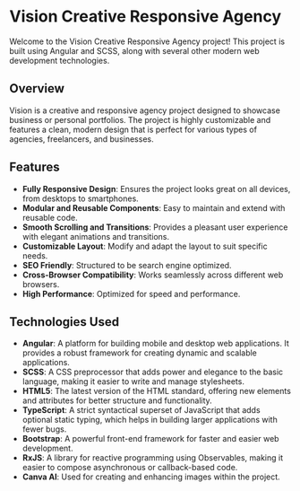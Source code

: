 # Vision Creative Responsive Agency

Welcome to the Vision Creative Responsive Agency project! This project is built using Angular and SCSS, along with several other modern web development technologies.

## Overview

Vision is a creative and responsive agency project designed to showcase business or personal portfolios. The project is highly customizable and features a clean, modern design that is perfect for various types of agencies, freelancers, and businesses.

## Features

- **Fully Responsive Design**: Ensures the project looks great on all devices, from desktops to smartphones.
- **Modular and Reusable Components**: Easy to maintain and extend with reusable code.
- **Smooth Scrolling and Transitions**: Provides a pleasant user experience with elegant animations and transitions.
- **Customizable Layout**: Modify and adapt the layout to suit specific needs.
- **SEO Friendly**: Structured to be search engine optimized.
- **Cross-Browser Compatibility**: Works seamlessly across different web browsers.
- **High Performance**: Optimized for speed and performance.

## Technologies Used

- **Angular**: A platform for building mobile and desktop web applications. It provides a robust framework for creating dynamic and scalable applications.
- **SCSS**: A CSS preprocessor that adds power and elegance to the basic language, making it easier to write and manage stylesheets.
- **HTML5**: The latest version of the HTML standard, offering new elements and attributes for better structure and functionality.
- **TypeScript**: A strict syntactical superset of JavaScript that adds optional static typing, which helps in building larger applications with fewer bugs.
- **Bootstrap**: A powerful front-end framework for faster and easier web development.
- **RxJS**: A library for reactive programming using Observables, making it easier to compose asynchronous or callback-based code.
- **Canva AI**: Used for creating and enhancing images within the project.
